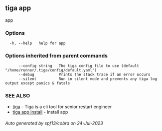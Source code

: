 ## tiga app

app

### Options

```
  -h, --help   help for app
```

### Options inherited from parent commands

```
      --config string   The tiga config file to use (default "/home/runner/.tiga/config/default.yaml")
      --debug           Prints the stack trace if an error occurs
      --silent          Run in silent mode and prevents any tiga log output except panics & fatals
```

### SEE ALSO

* [tiga](tiga.md)	 - Tiga is a cli tool for senior restart engineer
* [tiga app install](tiga_app_install.md)	 - Install app

###### Auto generated by spf13/cobra on 24-Jul-2023
